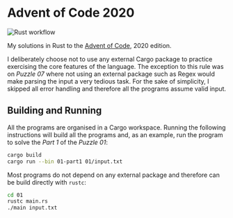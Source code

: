 # Advent of Code 2020

![Rust workflow](https://github.com/tacgomes/AoC-2020/workflows/Rust/badge.svg)

My solutions in Rust to the [Advent of Code], 2020 edition.

I deliberately choose not to use any external Cargo package to practice
exercising the core features of the language. The exception to this rule was on
_Puzzle 07_ where not using an external package such as Regex would make
parsing the input a very tedious task. For the sake of simplicity, I skipped
all error handling and therefore all the programs assume valid input.

## Building and Running

All the programs are organised in a Cargo workspace. Running the following
instructions will build all the programs and, as an example, run the program to
solve the _Part 1_ of the _Puzzle 01_:

```sh
cargo build
cargo run --bin 01-part1 01/input.txt
```

Most programs do not depend on any external package and therefore can be build
directly with `rustc`:

```sh
cd 01
rustc main.rs
./main input.txt
```

[Advent of Code]: https://adventofcode.com/2020/about

